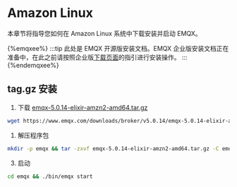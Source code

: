 # Amazon Linux

本章节将指导您如何在 Amazon Linux 系统中下载安装并启动 EMQX。

{%emqxee%}
:::tip
此处是 EMQX 开源版安装文档。EMQX 企业版安装文档正在准备中，在此之前请按照企业版[下载页面](https://www.emqx.com/zh/try?product=enterprise)的指引进行安装操作。
:::
{%endemqxee%}

## tag.gz 安装

1. 下载 [emqx-5.0.14-elixir-amzn2-amd64.tar.gz](https://www.emqx.com/downloads/broker/v5.0.14/emqx-5.0.14-elixir-amzn2-amd64.tar.gz)

```bash
wget https://www.emqx.com/downloads/broker/v5.0.14/emqx-5.0.14-elixir-amzn2-amd64.tar.gz
```

1. 解压程序包

```bash
mkdir -p emqx && tar -zxvf emqx-5.0.14-elixir-amzn2-amd64.tar.gz -C emqx
```

3. 启动

```bash
cd emqx && ./bin/emqx start
```
